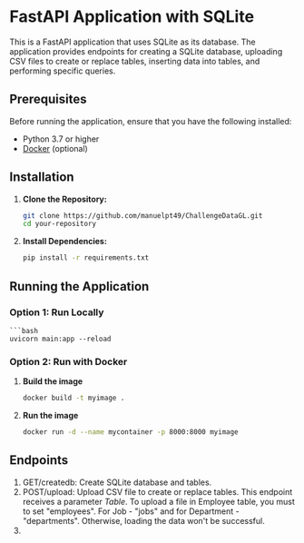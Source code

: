# FastAPI Application with SQLite

This is a FastAPI application that uses SQLite as its database. The application provides endpoints for creating a SQLite database, uploading CSV files to create or replace tables, inserting data into tables, and performing specific queries.

## Prerequisites

Before running the application, ensure that you have the following installed:

- Python 3.7 or higher
- [Docker](https://www.docker.com/) (optional)

## Installation

1. **Clone the Repository:**

    ```bash
    git clone https://github.com/manuelpt49/ChallengeDataGL.git
    cd your-repository

2. **Install Dependencies:**

    ```bash
    pip install -r requirements.txt

## Running the Application
### Option 1: Run Locally

    ```bash
    uvicorn main:app --reload

### Option 2: Run with Docker
1. **Build the image**
    
    ```bash
    docker build -t myimage .

2. **Run the image**
    
    ```bash
    docker run -d --name mycontainer -p 8000:8000 myimage

## Endpoints
1. GET/createdb: Create SQLite database and tables.
2. POST/upload: Upload CSV file to create or replace tables. This endpoint receives a parameter *Table*. To upload a file in Employee table, you must to set "employees". For Job - "jobs" and for Department - "departments". Otherwise, loading the data won't be successful.
3. 